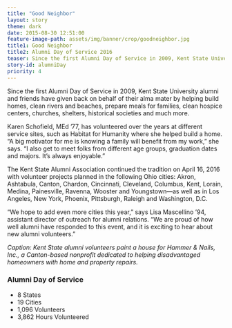 ```yaml
---
title: "Good Neighbor"
layout: story
theme: dark
date: 2015-08-30 12:51:00
feature-image-path: assets/img/banner/crop/goodneighbor.jpg
title1: Good Neighbor
title2: Alumni Day of Service 2016
teaser: Since the first Alumni Day of Service in 2009, Kent State University alumni and friends have given back on behalf of their alma mater.
story-id: alumniDay
priority: 4
---
```

Since the first Alumni Day of Service in 2009, Kent State University alumni and friends have given back on behalf of their alma mater by helping build homes, clean rivers and beaches, prepare meals for families, clean hospice centers, churches, shelters, historical societies and much more.

Karen Schofield, MEd ’77, has volunteered over the years at different service sites, such as Habitat for Humanity where she helped build a home. “A big motivator for me is knowing a family will benefit from my work,” she says. “I also get to meet folks from different age groups, graduation dates and majors. It’s always enjoyable.”

The Kent State Alumni Association continued the tradition on April 16, 2016 with volunteer projects planned in the following Ohio cities: Akron, Ashtabula, Canton, Chardon, Cincinnati, Cleveland, Columbus, Kent, Lorain, Medina, Painesville, Ravenna, Wooster and Youngstown—as well as in Los Angeles, New York, Phoenix, Pittsburgh, Raleigh and Washington, D.C.

“We hope to add even more cities this year,” says Lisa Mascellino ’94, assistant director of outreach for alumni relations. “We are proud of how well alumni have responded to this event, and it is exciting to hear about new alumni volunteers.”

*Caption: Kent State alumni volunteers paint a house for Hammer & Nails, Inc., a Canton-based nonprofit dedicated to helping disadvantaged homeowners with home and property repairs.*

### Alumni Day of Service
* 8 States
* 19 Cities
* 1,096 Volunteers
* 3,862 Hours Volunteered
